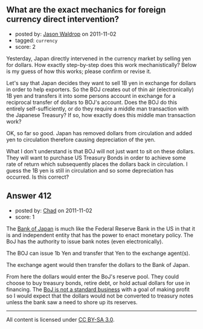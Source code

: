 ## What are the exact mechanics for foreign currency direct intervention?

- posted by: [Jason Waldrop](https://stackexchange.com/users/-1/187-jason-waldrop) on 2011-11-02
- tagged: `currency`
- score: 2

Yesterday, Japan directly intervened in the currency market by selling yen for dollars.  How exactly step-by-step does this work mechanistically?  Below is my guess of how this works; please confirm or revise it.

Let's say that Japan decides they want to sell 1B yen in exchange for dollars in order to help exporters.  So the BOJ creates out of thin air (electronically) 1B yen and transfers it into some persons account in exchange for a reciprocal transfer of dollars to BOJ's account.  Does the BOJ do this entirely self-sufficiently, or do they require a middle man transaction with the Japanese Treasury?  If so, how exactly does this middle man transaction work?

OK, so far so good.  Japan has removed dollars from circulation and added yen to circulation therefore causing depreciation of the yen.

What I don't understand is that BOJ will not just want to sit on these dollars.  They will want to purchase US Treasury Bonds in order to achieve some rate of return which subsequently places the dollars back in circulation.  I guess the 1B yen is still in circulation and so some depreciation has occurred.  Is this correct?


## Answer 412

- posted by: [Chad](https://stackexchange.com/users/-1/133-chad) on 2011-11-02
- score: 1

<p>The <a href="http://www.boj.or.jp/en/about/outline/index.htm/" rel="nofollow">Bank of Japan</a> is much like the Federal Reserve Bank in the US in that it is and independent entity that has the power to enact monetary policy.  The BoJ has the authority to issue bank notes (even electronically).  </p>

<p>The BOJ can issue 1b Yen and transfer that Yen to the exchange agent(s).</p>

<p>The exchange agent would then transfer the dollars to the Bank of Japan.</p>

<p>From here the dollars would enter the BoJ's reserve pool.  They could choose to buy treasury bonds, retire debt, or hold actual dollars for use in financing.  The <a href="http://www.boj.or.jp/en/about/outline/mission.htm/" rel="nofollow">BoJ is not a standard business</a> with a goal of making profit so I would expect that the dollars would not be converted to treasury notes unless the bank saw a need to shore up its reserves.  </p>




---

All content is licensed under [CC BY-SA 3.0](https://creativecommons.org/licenses/by-sa/3.0/).
